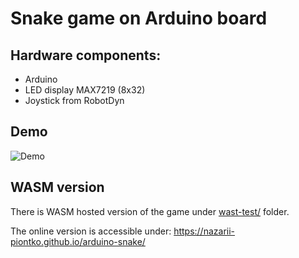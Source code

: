 # Snake game on Arduino board

## Hardware components:
* Arduino
* LED display MAX7219 (8x32)
* Joystick from RobotDyn

## Demo
![Demo](demo.gif)

## WASM version
There is WASM hosted version of the game under [wast-test/](wast-test/) folder.

The online version is accessible under: https://nazarii-piontko.github.io/arduino-snake/